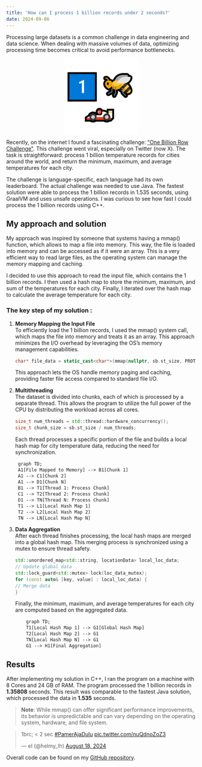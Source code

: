 ```yaml
---
title: 'How can I process 1 billion records under 2 seconds?'
date: 2024-09-06
---
```


Processing large datasets is a common challenge in data engineering and data science. When dealing with massive volumes of data, optimizing processing time becomes critical to avoid performance bottlenecks.

<img src="../../static/images/1brc-under-2sec/1brc-logo.png" alt="1 Billion Row Challenge Logo" width="200" style="display: block; margin: 0 auto;">

Recently, on the internet I found a fascinating challenge: ["One Billion Row Challenge"](https://1brc.dev/). This challenge went viral, especially on Twitter (now X). The task is straightforward: process 1 billion temperature records for cities around the world, and return the minimum, maximum, and average temperatures for each city.


The challenge is language-specific, each language had its own leaderboard. The actual challenge was needed to use Java. The fastest solution were able to process the 1 billion records in 1.535 seconds, using GraalVM and uses unsafe operations. I was curious to see how fast I could process the 1 billion records using C++.


## My approach and solution

My approach was inspired by someone that systems having a mmap() function, which allows to map a file into memory. This way, the file is loaded into memory and can be accessed as if it were an array. This is a very efficient way to read large files, as the operating system can manage the memory mapping and caching.

I decided to use this approach to read the input file, which contains the 1 billion records. I then used a hash map to store the minimum, maximum, and sum of the temperatures for each city. Finally, I iterated over the hash map to calculate the average temperature for each city.

### The key step of my solution :

1. **Memory Mapping the Input File** <br/>
   To efficiently load the 1 billion records, I used the mmap() system call, which maps the file into memory and treats it as an array. This approach minimizes the I/O overhead by leveraging the OS’s memory management capabilities.
    ```cpp
   char* file_data = static_cast<char*>(mmap(nullptr, sb.st_size, PROT_READ, MAP_PRIVATE, fd, 0));
   ```
   This approach lets the OS handle memory paging and caching, providing faster file access compared to standard file I/O.

2. **Multithreading** <br/>
   The dataset is divided into chunks, each of which is processed by a separate thread. This allows the program to utilize the full power of the CPU by distributing the workload across all cores.
   ```cpp
   size_t num_threads = std::thread::hardware_concurrency();
   size_t chunk_size = sb.st_size / num_threads;
   ```
   Each thread processes a specific portion of the file and builds a local hash map for city temperature data, reducing the need for synchronization.
    ```mermaid
     graph TD;
     A1[File Mapped to Memory] --> B1[Chunk 1]
     A1 --> C1[Chunk 2]
     A1 --> D1[Chunk N]
     B1 --> T1[Thread 1: Process Chunk]
     C1 --> T2[Thread 2: Process Chunk]
     D1 --> TN[Thread N: Process Chunk]
     T1 --> L1[Local Hash Map 1]
     T2 --> L2[Local Hash Map 2]
     TN --> LN[Local Hash Map N]
   ```

3. **Data Aggregation** <br/>
   After each thread finishes processing, the local hash maps are merged into a global hash map. This merging process is synchronized using a mutex to ensure thread safety.
    ```cpp
   std::unordered_map<std::string, locationData> local_loc_data;
   // Update global data
   std::lock_guard<std::mutex> lock(loc_data_mutex);
   for (const auto& [key, value] : local_loc_data) {
    // Merge data
   }
   ```
   Finally, the minimum, maximum, and average temperatures for each city are computed based on the aggregated data.
    ```mermaid
        graph TD;
        T1[Local Hash Map 1] --> G1[Global Hash Map]
        T2[Local Hash Map 2] --> G1
        TN[Local Hash Map N] --> G1
        G1 --> H1[Final Aggregation]
   ```

## Results

After implementing my solution in C++, I ran the program on a machine with 8 Cores and 24 GB of RAM. The program processed the 1 billion records in **1.35808** seconds. This result was comparable to the fastest Java solution, which processed the data in **1.535** seconds.

> **Note**: While mmap() can offer significant performance improvements, its behavior is unpredictable and can vary depending on the operating system, hardware, and file system. 


<blockquote class="twitter-tweet" data-align="center">
 <p lang="und" dir="ltr">1brc; &lt; 2 sec
   <a href="https://twitter.com/hashtag/PamerAjaDulu?src=hash&amp;ref_src=twsrc%5Etfw">#PamerAjaDulu</a> 
   <a href="https://t.co/nuQdnoZoZ3">pic.twitter.com/nuQdnoZoZ3</a>
 </p>&mdash; el (@helmy_lh) 
 <a href="https://twitter.com/helmy_lh/status/1825151101471273339?ref_src=twsrc%5Etfw">August 18, 2024</a>
</blockquote> 
<script src="https://platform.twitter.com/widgets.js" charset="utf-8"></script>

Overall code can be found on my [GitHub repository](https://github.com/elskow/1brc-cpp-under-2s).
